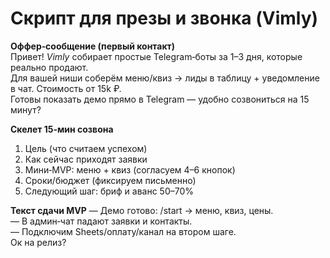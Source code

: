 # Скрипт для презы и звонка (Vimly)

**Оффер‑сообщение (первый контакт)**  
Привет! *Vimly* собирает простые Telegram‑боты за 1–3 дня, которые реально продают.  
Для вашей ниши соберём меню/квиз → лиды в таблицу + уведомление в чат. Стоимость от 15k ₽.  
Готовы показать демо прямо в Telegram — удобно созвониться на 15 минут?

**Скелет 15‑мин созвона**
1) Цель (что считаем успехом)  
2) Как сейчас приходят заявки  
3) Мини‑MVP: меню + квиз (согласуем 4–6 кнопок)  
4) Сроки/бюджет (фиксируем письменно)  
5) Следующий шаг: бриф и аванс 50–70%

**Текст сдачи MVP**
— Демо готово: /start → меню, квиз, цены.  
— В админ‑чат падают заявки и контакты.  
— Подключим Sheets/оплату/канал на втором шаге.  
Ок на релиз?
